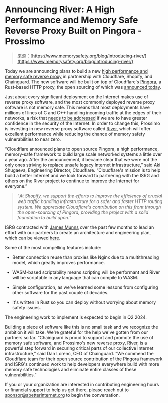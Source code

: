 <!--yml
category: 未分类
date: 2024-05-29 13:26:32
-->

# Announcing River: A High Performance and Memory Safe Reverse Proxy Built on Pingora - Prossimo

> 来源：[https://www.memorysafety.org/blog/introducing-river/](https://www.memorysafety.org/blog/introducing-river/)

Today we are announcing plans to build a new [high performance and memory safe reverse proxy](https://github.com/memorysafety/river) in partnership with Cloudflare, Shopify, and Chainguard. The new software will be built on top of Cloudflare's [Pingora](https://github.com/cloudflare/pingora), a Rust-based HTTP proxy, the open sourcing of which was [announced today](https://blog.cloudflare.com/pingora-open-source).

Just about every significant deployment on the Internet makes use of reverse proxy software, and the most commonly deployed reverse proxy software is not memory safe. This means that most deployments have millions of lines of C and C++ handling incoming traffic at the edges of their networks, a risk that [needs to be addressed](https://www.whitehouse.gov/oncd/briefing-room/2024/02/26/press-release-technical-report/) if we are to have greater confidence in the security of the Internet. In order to change this, Prossimo is investing in new reverse proxy software called [River](https://www.memorysafety.org/initiative/reverse-proxy/), which will offer excellent performance while reducing the chance of memory safety vulnerabilities to near zero.

“Cloudflare announced plans to open source Pingora, a high performance, memory-safe framework to build large scale networked systems a little over a year ago. After the announcement, it became clear that we were not the only ones striving to replace unsafe legacy Internet infrastructure,” said Aki Shugaeva, Engineering Director, Cloudflare. “Cloudflare's mission is to help build a better Internet and we look forward to partnering with the ISRG and others on the River project to continue to improve the Internet for everyone.”

> “*At Shopify, we support the efforts to improve the efficiency of crucial web traffic handling infrastructure for a safer and faster HTTP routing system. We appreciate Cloudflare's contribution on this front through the open-sourcing of Pingora, providing the project with a solid foundation to build upon.*”

ISRG contracted with [James Munns](https://onevariable.com/) over the past few months to lead an effort with our partners to create an architecture and engineering plan, which can be viewed [here](https://github.com/memorysafety/river).

Some of the most compelling features include:

*   Better connection reuse than proxies like Nginx due to a multithreading model, which greatly improves performance.

*   WASM-based scriptability means scripting will be performant and River will be scriptable in any language that can compile to WASM.

*   Simple configuration, as we've learned some lessons from configuring other software for the past couple of decades.

*   It's written in Rust so you can deploy without worrying about memory safety issues.

The engineering work to implement is expected to begin in Q2 2024.

Building a piece of software like this is no small task and we recognize the ambition it will take. We're grateful for the help we've gotten from our partners so far. “Chainguard is proud to support and promote the use of memory safe software, and Prossimo's new reverse proxy, River, is a powerful step forward in securing critical parts of our collective Internet infrastructure,” said Dan Lorenc, CEO of Chainguard. “We commend the Cloudflare team for their open source contribution of the Pingora framework and ISRG's continued work to help developers everywhere build with more memory safe technologies and eliminate entire classes of these vulnerabilities.”

If you or your organization are interested in contributing engineering hours or financial support to help us get there, please reach out to [sponsor@abetterinternet.org](mailto:sponsor@abetterinternet.org) to begin the conversation.
